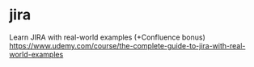 #   jira
Learn JIRA with real-world examples (+Confluence bonus) https://www.udemy.com/course/the-complete-guide-to-jira-with-real-world-examples
